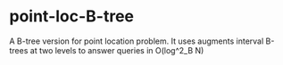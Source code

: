 # point-loc-B-tree

A B-tree version for point location problem. It uses augments interval B-trees at two levels to answer queries in O(log^2_B N)
